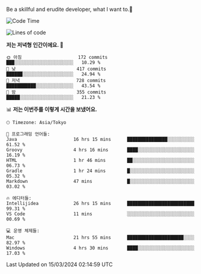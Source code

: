 Be a skillful and erudite developer, what I want to.👶

<!--START_SECTION:waka-->
![Code Time](http://img.shields.io/badge/Code%20Time-517%20hrs%2047%20mins-blue)

![Lines of code](https://img.shields.io/badge/%EC%A0%80%EB%8A%94%20%EC%97%AC%ED%83%9C%EA%B9%8C%EC%A7%80%20-781.2%20thousand%20%EC%A4%84%EC%9D%98%20%EC%BD%94%EB%93%9C%EB%A5%BC%20%EC%9E%91%EC%84%B1%ED%96%88%EC%96%B4%EC%9A%94.-blue)

**저는 저녁형 인간이에요. 🦉** 

```text
🌞 아침                     172 commits         ███░░░░░░░░░░░░░░░░░░░░░░   10.29 % 
🌆 낮　                     417 commits         ██████░░░░░░░░░░░░░░░░░░░   24.94 % 
🌃 저녁                     728 commits         ███████████░░░░░░░░░░░░░░   43.54 % 
🌙 밤　                     355 commits         █████░░░░░░░░░░░░░░░░░░░░   21.23 % 
```


📊 **저는 이번주를 이렇게 시간을 보냈어요.** 

```text
🕑︎ Timezone: Asia/Tokyo

💬 프로그래밍 언어들: 
Java                     16 hrs 15 mins      ███████████████░░░░░░░░░░   61.52 % 
Groovy                   4 hrs 16 mins       ████░░░░░░░░░░░░░░░░░░░░░   16.19 % 
HTML                     1 hr 46 mins        ██░░░░░░░░░░░░░░░░░░░░░░░   06.73 % 
Gradle                   1 hr 24 mins        █░░░░░░░░░░░░░░░░░░░░░░░░   05.32 % 
Markdown                 47 mins             █░░░░░░░░░░░░░░░░░░░░░░░░   03.02 % 

🔥 에디터들: 
Intellijidea             26 hrs 15 mins      █████████████████████████   99.31 % 
VS Code                  11 mins             ░░░░░░░░░░░░░░░░░░░░░░░░░   00.69 % 

💻 운영 체제들: 
Mac                      21 hrs 55 mins      █████████████████████░░░░   82.97 % 
Windows                  4 hrs 30 mins       ████░░░░░░░░░░░░░░░░░░░░░   17.03 % 
```


 Last Updated on 15/03/2024 02:14:59 UTC
<!--END_SECTION:waka-->

